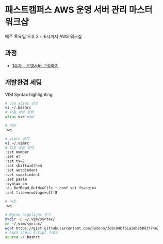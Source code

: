 # 패스트캠퍼스 AWS 운영 서버 관리 마스터 워크샵

매주 토요일 오후 2 ~ 6시까지 AWS 워크샵

## 과정

* [1주차 - 운영서버 구성하기](./1주차.md)
 
## 개발환경 세팅

VIM Syntax highlighting

```bash
# vim alias 설정
vi ~/.bashrc
# 다음 내용 입력
alias vi='vim'

# 저장
:wq

# vimrc 설정
vi ~/.vimrc
# 다음 내용 입력
:set number
:set et
:set ts=2
:set shiftwidth=4
:set autoindent
:set smartindent
:set paste
:syntax on
:au BufRead,BufNewFile *.conf set ft=nginx
:set fileencodings=utf-8

# 저장
:wq

# Nginx highlight 추가
mkdir -p ~/.vim/syntax/
cd ~/.vim/syntax/
wget https://gist.githubusercontent.com/jadeno/368c04bf61a1eb858d3774e25f2085fc/raw/30527f399bbf31cfb902b3fdd4eb024f901b30db/nginx.vim
# bash shell script 리로드
source ~/.bashrc
```

